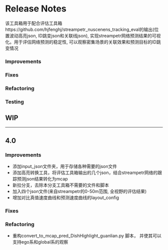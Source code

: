 # Release Notes
该工具箱用于配合评估工具箱https://github.com/hjfenghj/streampetr_nuscenens_tracking_eval的输出(位置波动高亮json, ID跳变json和关联线json), 实现streampetr网络预测结果的可视化。用于评估网络预测的稳定性, 可以观察密集场景的关联效果和预测目标的ID跳变情况


### Improvements

### Fixes

### Refactoring


### Testing



## WIP
---
## 4.0
### Improvements
* 添加input_json文件夹，用于存储各种需要的json文件
* 添加高亮转换工具，将评估工具箱输出的几个json，结合streampetr网络的跟踪预测json结果转化为mcap
* 新拉分支，去除本分支工具箱不需要的文件和脚本
* 加入四个json文件(来自streampetr的0-50m范围, 全视野的评估结果)
* 增加对比真值速度曲线和预测速度曲线的layout_config
### Fixes

### Refactoring
* 重构convert_to_mcap_pred_DishHighlight_guanlian.py 脚本， 并使其可以支持ego系和global系的观察
